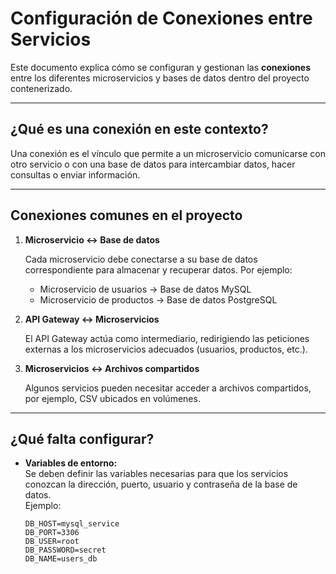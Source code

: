# Configuración de Conexiones entre Servicios

Este documento explica cómo se configuran y gestionan las **conexiones** entre los diferentes microservicios y bases de datos dentro del proyecto contenerizado.

---

## ¿Qué es una conexión en este contexto?

Una conexión es el vínculo que permite a un microservicio comunicarse con otro servicio o con una base de datos para intercambiar datos, hacer consultas o enviar información.

---

## Conexiones comunes en el proyecto

1. **Microservicio ↔ Base de datos**

   Cada microservicio debe conectarse a su base de datos correspondiente para almacenar y recuperar datos. Por ejemplo:

   - Microservicio de usuarios → Base de datos MySQL
   - Microservicio de productos → Base de datos PostgreSQL

2. **API Gateway ↔ Microservicios**

   El API Gateway actúa como intermediario, redirigiendo las peticiones externas a los microservicios adecuados (usuarios, productos, etc.).

3. **Microservicios ↔ Archivos compartidos**

   Algunos servicios pueden necesitar acceder a archivos compartidos, por ejemplo, CSV ubicados en volúmenes.

---

## ¿Qué falta configurar?

- **Variables de entorno:**  
  Se deben definir las variables necesarias para que los servicios conozcan la dirección, puerto, usuario y contraseña de la base de datos.  
  Ejemplo:
  ```env
  DB_HOST=mysql_service
  DB_PORT=3306
  DB_USER=root
  DB_PASSWORD=secret
  DB_NAME=users_db
